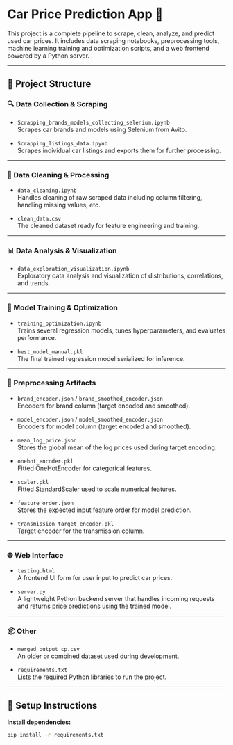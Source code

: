 # Car Price Prediction App 🚗

This project is a complete pipeline to scrape, clean, analyze, and predict used car prices. It includes data scraping notebooks, preprocessing tools, machine learning training and optimization scripts, and a web frontend powered by a Python server.

---

## 📁 Project Structure

### 🔍 Data Collection & Scraping
- `Scrapping_brands_models_collecting_selenium.ipynb`  
  Scrapes car brands and models using Selenium from Avito.

- `Scrapping_listings_data.ipynb`  
  Scrapes individual car listings and exports them for further processing.

---

### 🧼 Data Cleaning & Processing
- `data_cleaning.ipynb`  
  Handles cleaning of raw scraped data including column filtering, handling missing values, etc.

- `clean_data.csv`  
  The cleaned dataset ready for feature engineering and training.

---

### 📊 Data Analysis & Visualization
- `data_exploration_visualization.ipynb`  
  Exploratory data analysis and visualization of distributions, correlations, and trends.

---

### 🧠 Model Training & Optimization
- `training_optimization.ipynb`  
  Trains several regression models, tunes hyperparameters, and evaluates performance.

- `best_model_manual.pkl`  
  The final trained regression model serialized for inference.

---

### 🧪 Preprocessing Artifacts
- `brand_encoder.json` / `brand_smoothed_encoder.json`  
  Encoders for brand column (target encoded and smoothed).

- `model_encoder.json` / `model_smoothed_encoder.json`  
  Encoders for model column (target encoded and smoothed).

- `mean_log_price.json`  
  Stores the global mean of the log prices used during target encoding.

- `onehot_encoder.pkl`  
  Fitted OneHotEncoder for categorical features.

- `scaler.pkl`  
  Fitted StandardScaler used to scale numerical features.

- `feature_order.json`  
  Stores the expected input feature order for model prediction.

- `transmission_target_encoder.pkl`  
  Target encoder for the transmission column.

---

### 🌐 Web Interface
- `testing.html`  
  A frontend UI form for user input to predict car prices.

- `server.py`  
  A lightweight Python backend server that handles incoming requests and returns price predictions using the trained model.

---

### 📦 Other
- `merged_output_cp.csv`  
  An older or combined dataset used during development.

- `requirements.txt`  
  Lists the required Python libraries to run the project.

---

## 🔧 Setup Instructions

**Install dependencies:**

 
```bash
pip install -r requirements.txt
